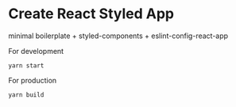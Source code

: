 # Create React Styled App

minimal boilerplate + styled-components + eslint-config-react-app

For development

`yarn start`

For production

`yarn build`
